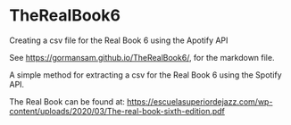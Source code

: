 # TheRealBook6
Creating a csv file for the Real Book 6 using the Apotify API

See https://gormansam.github.io/TheRealBook6/, for the markdown file.

A simple method for extracting a csv for the Real Book 6 using the Spotify API.

The Real Book can be found at: https://escuelasuperiordejazz.com/wp-content/uploads/2020/03/The-real-book-sixth-edition.pdf


